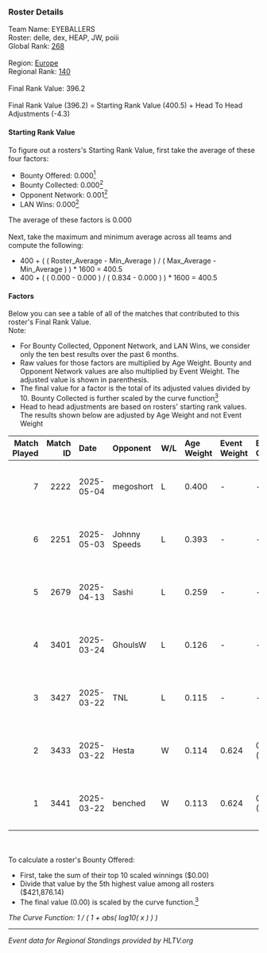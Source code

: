 ### Roster Details<br />
Team Name: EYEBALLERS<br />
Roster: delle, dex, HEAP, JW, poiii<br />
Global Rank: [268](../../standings_global_2025_09_01.md)<br />
<br />
Region: [Europe]( ../../standings_europe_2025_09_01.md)<br />
Regional Rank: [140]( ../../standings_europe_2025_09_01.md)<br />
<br />
Final Rank Value:  396.2<br />
<br />
Final Rank Value (396.2) = Starting Rank Value (400.5) + Head To Head Adjustments (-4.3)<br />

#### Starting Rank Value<br />
To figure out a rosters's Starting Rank Value, first take the average of these four factors:<br />
- Bounty Offered: 0.000[<sup>1</sup>](#table2)
- Bounty Collected: 0.000[<sup>2</sup>](#table1)
- Opponent Network: 0.001[<sup>2</sup>](#table1)
- LAN Wins: 0.000[<sup>2</sup>](#table1)

The average of these factors is 0.000<br />
<br />
Next, take the maximum and minimum average across all teams and compute the following:<br />
- 400 + ( ( Roster_Average - Min_Average ) / ( Max_Average - Min_Average ) ) * 1600 = 400.5
- 400 + ( ( 0.000 - 0.000 ) / ( 0.834 - 0.000 ) ) * 1600 = 400.5


#### Factors<br />
Below you can see a table of all of the matches that contributed to this roster's Final Rank Value.<br />
Note:<br />

- For Bounty Collected, Opponent Network, and LAN Wins, we consider only the ten best results over the past 6 months.
- Raw values for those factors are multiplied by Age Weight. Bounty and Opponent Network values are also multiplied by Event Weight. The adjusted value is shown in parenthesis.
- The final value for a factor is the total of its adjusted values divided by 10. Bounty Collected is further scaled by the curve function[<sup>3</sup>](#curveFunction)
- Head to head adjustments are based on rosters' starting rank values. The results shown below are adjusted by Age Weight and not Event Weight
<span id="table1"></span><br />


| Match Played | Match ID | Date       | Opponent      | W/L | Age Weight | Event Weight | Bounty Collected | Opponent Network | LAN Wins  | H2H Adj. | Roster                      |
| -: | -: | :- | :- | :- | :- | :- | :- | :- | :- | -: | :- |
|            7 |     2222 | 2025-05-04 | megoshort     | L   | 0.400      | -            | -                | -                | -         |    -6.29 | delle, dex, HEAP, JW, poiii |
|            6 |     2251 | 2025-05-03 | Johnny Speeds | L   | 0.393      | -            | -                | -                | -         |    -0.71 | delle, dex, HEAP, JW, poiii |
|            5 |     2679 | 2025-04-13 | Sashi         | L   | 0.259      | -            | -                | -                | -         |    -0.40 | delle, dex, HEAP, JW, poiii |
|            4 |     3401 | 2025-03-24 | GhoulsW       | L   | 0.126      | -            | -                | -                | -         |    -1.57 | delle, dex, HEAP, JW, poiii |
|            3 |     3427 | 2025-03-22 | TNL           | L   | 0.115      | -            | -                | -                | -         |    -0.07 | delle, dex, HEAP, JW, poiii |
|            2 |     3433 | 2025-03-22 | Hesta         | W   | 0.114      | 0.624        | 0.000 (0.000)    | 0.148 (0.010)    | 0 (0.000) |     2.39 | delle, dex, HEAP, JW, poiii |
|            1 |     3441 | 2025-03-22 | benched       | W   | 0.113      | 0.624        | 0.000 (0.000)    | 0.007 (0.001)    | 0 (0.000) |     2.35 | delle, dex, HEAP, JW, poiii |

<br />
<span id="table2"></span><br />
To calculate a roster's Bounty Offered:<br />

- First, take the sum of their top 10 scaled winnings ($0.00)
- Divide that value by the 5th highest value among all rosters ($421,876.14)
- The final value (0.00) is scaled by the curve function.[<sup>3</sup>](#curveFunction)

<span id="curveFunction"></span>_The Curve Function: 1 / ( 1 + abs( log10( x ) ) )_<br />

---
_Event data for Regional Standings provided by HLTV.org_<br />
